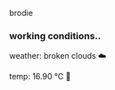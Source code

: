 brodie

<!--weather_start-->
### working conditions..

weather: broken clouds ☁️

temp: 16.90 °C 👕

<!--weather_end-->
